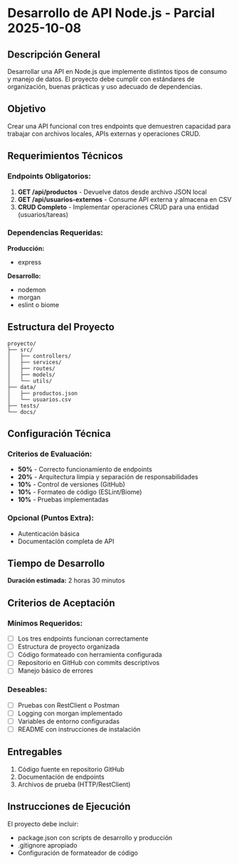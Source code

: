 # Desarrollo de API Node.js - Parcial 2025-10-08

## Descripción General
Desarrollar una API en Node.js que implemente distintos tipos de consumo y manejo de datos. El proyecto debe cumplir con estándares de organización, buenas prácticas y uso adecuado de dependencias.

## Objetivo
Crear una API funcional con tres endpoints que demuestren capacidad para trabajar con archivos locales, APIs externas y operaciones CRUD.

## Requerimientos Técnicos

### Endpoints Obligatorios:
1. **GET /api/productos** - Devuelve datos desde archivo JSON local
2. **GET /api/usuarios-externos** - Consume API externa y almacena en CSV
3. **CRUD Completo** - Implementar operaciones CRUD para una entidad (usuarios/tareas)

### Dependencias Requeridas:
**Producción:**
- express

**Desarrollo:**
- nodemon
- morgan
- eslint o biome

## Estructura del Proyecto
```
proyecto/
├── src/
│   ├── controllers/
│   ├── services/
│   ├── routes/
│   ├── models/
│   └── utils/
├── data/
│   ├── productos.json
│   └── usuarios.csv
├── tests/
└── docs/
```

## Configuración Técnica

### Criterios de Evaluación:
- **50%** - Correcto funcionamiento de endpoints
- **20%** - Arquitectura limpia y separación de responsabilidades
- **10%** - Control de versiones (GitHub)
- **10%** - Formateo de código (ESLint/Biome)
- **10%** - Pruebas implementadas

### Opcional (Puntos Extra):
- Autenticación básica
- Documentación completa de API

## Tiempo de Desarrollo
**Duración estimada:** 2 horas 30 minutos

## Criterios de Aceptación

### Mínimos Requeridos:
- [ ] Los tres endpoints funcionan correctamente
- [ ] Estructura de proyecto organizada
- [ ] Código formateado con herramienta configurada
- [ ] Repositorio en GitHub con commits descriptivos
- [ ] Manejo básico de errores

### Deseables:
- [ ] Pruebas con RestClient o Postman
- [ ] Logging con morgan implementado
- [ ] Variables de entorno configuradas
- [ ] README con instrucciones de instalación

## Entregables
1. Código fuente en repositorio GitHub
2. Documentación de endpoints
3. Archivos de prueba (HTTP/RestClient)

## Instrucciones de Ejecución
El proyecto debe incluir:
- package.json con scripts de desarrollo y producción
- .gitignore apropiado
- Configuración de formateador de código

